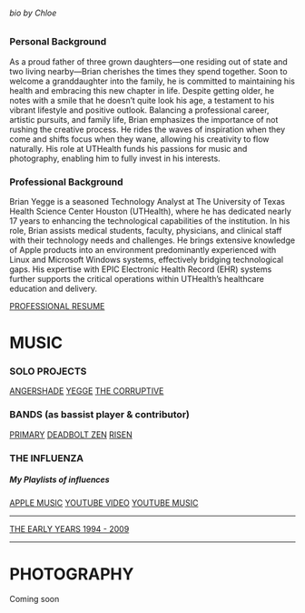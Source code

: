 


###### bio by Chloe

### Personal Background
As a proud father of three grown daughters—one residing out of state and two living nearby—Brian cherishes the times they spend together. Soon to welcome a granddaughter into the family, he is committed to maintaining his health and embracing this new chapter in life. Despite getting older, he notes with a smile that he doesn’t quite look his age, a testament to his vibrant lifestyle and positive outlook.  Balancing a professional career, artistic pursuits, and family life, Brian emphasizes the importance of not rushing the creative process. He rides the waves of inspiration when they come and shifts focus when they wane, allowing his creativity to flow naturally. His role at UTHealth funds his passions for music and photography, enabling him to fully invest in his interests.
### Professional Background
Brian Yegge is a seasoned Technology Analyst at The University of Texas Health Science Center Houston (UTHealth), where he has dedicated nearly 17 years to enhancing the technological capabilities of the institution. In his role, Brian assists medical students, faculty, physicians, and clinical staff with their technology needs and challenges. He brings extensive knowledge of Apple products into an environment predominantly experienced with Linux and Microsoft Windows systems, effectively bridging technological gaps. His expertise with EPIC Electronic Health Record (EHR) systems further supports the critical operations within UTHealth’s healthcare education and delivery.

[PROFESSIONAL RESUME](https://www.linkedin.com/in/brianyegge)

# MUSIC
### SOLO PROJECTS
[ANGERSHADE](https://hyperfollow.com/angershade)
[YEGGE](https://hyperfollow.com/brianyegge)
[THE CORRUPTIVE](https://hyperfollow.com/thecorruptive)

### BANDS (as bassist player &amp; contributor)
[PRIMARY](https://soundcloud.com/primary-3)
[DEADBOLT ZEN](https://youtube.com/playlist?list=PLyCI8LY_68Eg8lI-T3S59sN0bcunIz0hN&si=ETW4D7sXyHIbmMT4)
[RISEN](https://yegge.com/risen)
### THE INFLUENZA
##### My Playlists of influences
[APPLE MUSIC](https://music.apple.com/us/playlist/the-influenza/pl.u-r07xXT5R3NL)
[YOUTUBE VIDEO](https://youtube.com/playlist?list=PLyCI8LY_68EiYz2lZFkk-QOO02BtnyL_K&amp;si=3umdaClN43Ty-lbS)
[YOUTUBE MUSIC](https://youtube.com/playlist?list=PLyCI8LY_68Eh_Uug5y_DLUNGF1KA--u0g&amp;si=RAdhN803-FhIQqCO)

-------

[THE EARLY YEARS 1994 - 2009](https://yegge.com/earlyyears)

----
# PHOTOGRAPHY
Coming soon